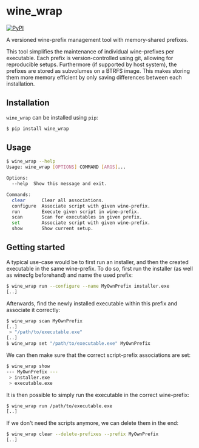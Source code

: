 # wine_wrap

[![PyPI](https://img.shields.io/pypi/v/wine_wrap.svg?style=flat)](https://pypi.python.org/pypi/wine_wrap)

A versioned wine-prefix management tool with memory-shared prefixes.

This tool simplifies the maintenance of individual wine-prefixes per executable.
Each prefix is version-controlled using git, allowing for reproducible setups.
Furthermore (if supported by host system), the prefixes are stored as subvolumes on a BTRFS image. This makes storing them more memory efficient by only saving differences between each installation.

## Installation

`wine_wrap` can be installed using `pip`:

```bash
$ pip install wine_wrap
```

## Usage

```bash
$ wine_wrap --help
Usage: wine_wrap [OPTIONS] COMMAND [ARGS]...

Options:
  --help  Show this message and exit.

Commands:
  clear      Clear all associations.
  configure  Associate script with given wine-prefix.
  run        Execute given script in wine-prefix.
  scan       Scan for executables in given prefix.
  set        Associate script with given wine-prefix.
  show       Show current setup.
```

## Getting started

A typical use-case would be to first run an installer, and then the created executable in the same wine-prefix.
To do so, first run the installer (as well as winecfg beforehand) and name the used prefix:

```bash
$ wine_wrap run --configure --name MyOwnPrefix installer.exe
[..]
```

Afterwards, find the newly installed executable within this prefix and associate it correctly:

```bash
$ wine_wrap scan MyOwnPrefix
[..]
 > "/path/to/executable.exe"
[..]
$ wine_wrap set "/path/to/executable.exe" MyOwnPrefix
```

We can then make sure that the correct script-prefix associations are set:

```bash
$ wine_wrap show
--- MyOwnPrefix ---
 > installer.exe
 > executable.exe
```

It is then possible to simply run the executable in the correct wine-prefix:

```bash
$ wine_wrap run /path/to/executable.exe
[..]
```

If we don't need the scripts anymore, we can delete them in the end:

```bash
$ wine_wrap clear --delete-prefixes --prefix MyOwnPrefix
[..]
```
